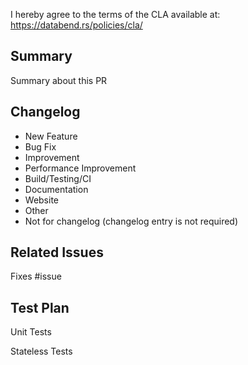 I hereby agree to the terms of the CLA available at: https://databend.rs/policies/cla/

## Summary

Summary about this PR

## Changelog

- New Feature
- Bug Fix
- Improvement
- Performance Improvement
- Build/Testing/CI
- Documentation
- Website
- Other 
- Not for changelog (changelog entry is not required)

## Related Issues

Fixes #issue

## Test Plan

Unit Tests

Stateless Tests

